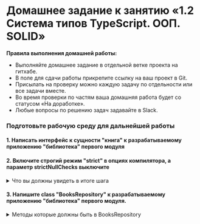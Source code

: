 # Домашнее задание к занятию «1.2 Система типов TypeScript. ООП. SOLID»

**Правила выполнения домашней работы:** 
* Выполняйте домашнее задание в отдельной ветке проекта на гитхабе.
* В поле для сдачи работы прикрепите ссылку на ваш проект в Git.
* Присылать на проверку можно каждую задачу по отдельности или все задачи вместе. 
* Во время проверки по частям ваша домашняя работа будет со статусом «На доработке».
* Любые вопросы по решению задач задавайте в Slack.

### Подготовьте рабочую среду для дальнейшей работы

#### 1. Написать интерфейс к сущности "книга" к разрабатываемому приложению "библиотека" первого модуля


#### 2. Включите строгий режим "strict" в опциях компилятора, а параметр strictNullChecks выключите

<details>
<summary>Что вы должны увидеть в итоге шага</summary>

![](../002-TypeScript/step1.png)

</details>

#### 3. Напишите class "BooksRepository" к разрабатываемому приложению "библиотека" первого модуля.

<details>
<summary>Методы которые должны быть в BooksRepository</summary>

1. createBook(book){} - создание книги
2. getBook(id){} - получение книги по id
3. getBooks(){} - получение всех книг
4. updateBook(id){} - обновление книги
5. deleteBook(id){} - удаление книги

</details>


